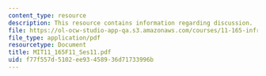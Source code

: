 ```yaml
---
content_type: resource
description: This resource contains information regarding discussion.
file: https://ol-ocw-studio-app-qa.s3.amazonaws.com/courses/11-165-infrastructure-and-energy-technology-challenges-fall-2011/f77f557d5102ee93458936d71733996b_MIT11_165F11_Ses11.pdf
file_type: application/pdf
resourcetype: Document
title: MIT11_165F11_Ses11.pdf
uid: f77f557d-5102-ee93-4589-36d71733996b
---
```


